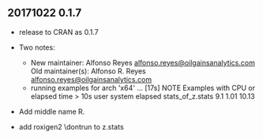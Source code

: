## 20171022 0.1.7
* release to CRAN as 0.1.7
* Two notes:
    * New maintainer:
    Alfonso Reyes <alfonso.reyes@oilgainsanalytics.com>
    Old maintainer(s):
    Alfonso R. Reyes <alfonso.reyes@oilgainsanalytics.com>
    * running examples for arch 'x64' ... [17s] NOTE
        Examples with CPU or elapsed time > 10s
                 user system elapsed
        stats_of_z.stats  9.1   1.01   10.13
        
* Add middle name R.
* add roxigen2 \dontrun to z.stats